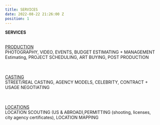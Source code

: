 ```yaml
---
title: SERVICES
date: 2022-08-22 21:26:00 Z
position: 1
---
```


**SERVICES**<br><br>

<u>PRODUCTION</u><br>
PHOTOGRAPHY, VIDEO, EVENTS, BUDGET ESTIMATING + MANAGEMENT Estimating, PROJECT SCHEDULING, ART BUYING, POST PRODUCTION

<br><br><u>CASTING</u><br>
STREET/REAL CASTING, AGENCY MODELS, CELEBRITY, CONTRACT + USAGE NEGOTIATING

<br><br><u>LOCATIONS</u><br>
LOCATION SCOUTING (US & ABROAD),PERMITTING (shooting, licenses, city agency certificates), LOCATION MAPPING